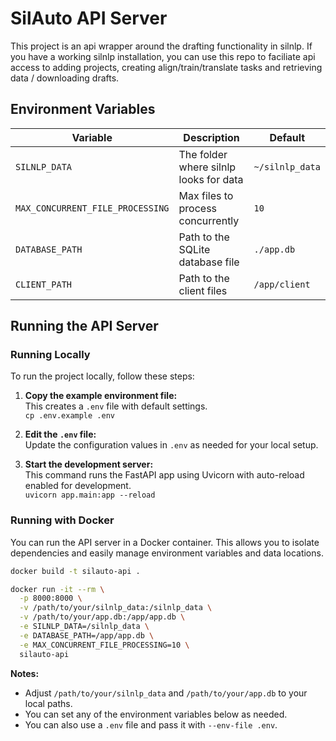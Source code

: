 # SilAuto API Server

This project is an api wrapper around the drafting functionality in silnlp. If you have a working silnlp installation, you can use this repo to faciliate api access to adding projects, creating align/train/translate tasks and retrieving data / downloading drafts.

## Environment Variables

| Variable                         | Description                            | Default         |
| ---------------------------------| -------------------------------------- | --------------- |
| `SILNLP_DATA`                    | The folder where silnlp looks for data | `~/silnlp_data` |
| `MAX_CONCURRENT_FILE_PROCESSING` | Max files to process concurrently      | `10`            |
| `DATABASE_PATH`                  | Path to the SQLite database file       | `./app.db`      |
| `CLIENT_PATH`                    | Path to the client files               | `/app/client`   |

## Running the API Server

### Running Locally

To run the project locally, follow these steps:

1. **Copy the example environment file:**  
   This creates a `.env` file with default settings.  
   `cp .env.example .env`

2. **Edit the `.env` file:**  
   Update the configuration values in `.env` as needed for your local setup.

3. **Start the development server:**  
   This command runs the FastAPI app using Uvicorn with auto-reload enabled for development.  
   `uvicorn app.main:app --reload`


### Running with Docker

You can run the API server in a Docker container. This allows you to isolate dependencies and easily manage environment variables and data locations.

```bash
docker build -t silauto-api .

docker run -it --rm \
  -p 8000:8000 \
  -v /path/to/your/silnlp_data:/silnlp_data \
  -v /path/to/your/app.db:/app/app.db \
  -e SILNLP_DATA=/silnlp_data \
  -e DATABASE_PATH=/app/app.db \
  -e MAX_CONCURRENT_FILE_PROCESSING=10 \
  silauto-api
```

**Notes:**
- Adjust `/path/to/your/silnlp_data` and `/path/to/your/app.db` to your local paths.
- You can set any of the environment variables below as needed.
- You can also use a `.env` file and pass it with `--env-file .env`.
